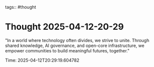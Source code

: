 tags:: #thought

# Thought 2025-04-12-20-29

"In a world where technology often divides, we strive to unite. Through shared knowledge, AI governance, and open-core infrastructure, we empower communities to build meaningful futures, together."

Time: 2025-04-12T20:29:19.604782
